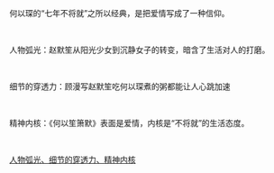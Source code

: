 <p>何以琛的“七年不将就”之所以经典，是把爱情写成了一种信仰。</p><p><br></p><p>人物弧光：赵默笙从阳光少女到沉静女子的转变，暗含了生活对人的打磨。</p><p><br></p><p>细节的穿透力：顾漫写赵默笙吃何以琛煮的粥都能让人心跳加速</p><p><br></p><p>精神内核：《何以笙箫默》表面是爱情，内核是“不将就”的生活态度。</p><p><br></p><p><u>人物弧光、细节的穿透力、精神内核</u></p><p><u><span class="ql-cursor">﻿﻿</span></u></p>